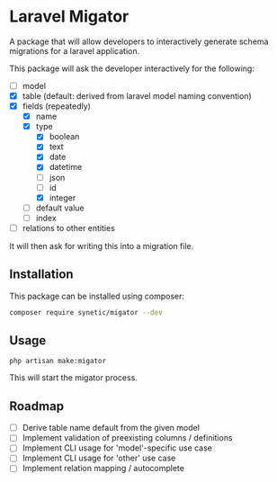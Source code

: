 # Laravel Migator

A package that will allow developers to interactively generate schema migrations for a laravel application.

This package will ask the developer interactively for the following:

- [ ] model
- [x] table (default: derived from laravel model naming convention)
- [x] fields (repeatedly)
    - [x] name 
    - [x] type
        - [x] boolean
        - [x] text
        - [x] date
        - [x] datetime
        - [ ] json
        - [ ] id
        - [x] integer
    - [ ] default value
    - [ ] index
- [ ] relations to other entities

It will then ask for writing this into a migration file.

## Installation

This package can be installed using composer:

```bash
composer require synetic/migator --dev
```

## Usage

`php artisan make:migator`

This will start the migator process.

## Roadmap

- [ ] Derive table name default from the given model
- [ ] Implement validation of preexisting columns / definitions
- [ ] Implement CLI usage for 'model'-specific use case
- [ ] Implement CLI usage for 'other' use case
- [ ] Implement relation mapping / autocomplete